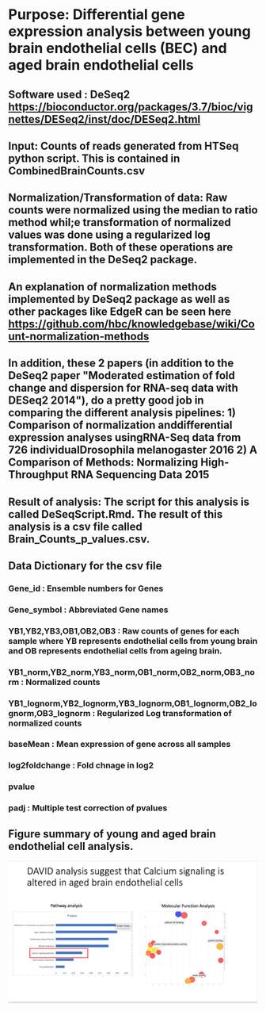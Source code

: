 # Purpose: Differential gene expression analysis between young brain endothelial cells (BEC) and aged brain endothelial cells
## Software used : DeSeq2  https://bioconductor.org/packages/3.7/bioc/vignettes/DESeq2/inst/doc/DESeq2.html
## Input: Counts of reads generated from HTSeq python script. This is contained in CombinedBrainCounts.csv

## Normalization/Transformation of data: Raw counts were normalized using the median to ratio method whil;e transformation of normalized values was done using a regularized log transformation. Both of these operations are implemented in the DeSeq2 package. 

## An explanation of normalization methods implemented by DeSeq2 package as well as other packages like EdgeR can be seen here https://github.com/hbc/knowledgebase/wiki/Count-normalization-methods

## In addition, these 2 papers (in addition to the DeSeq2 paper "Moderated estimation of fold change and dispersion for RNA-seq data with DESeq2 2014"), do a pretty good job in comparing the different analysis pipelines: 1) Comparison of normalization anddifferential expression analyses usingRNA-Seq data from 726 individualDrosophila melanogaster 2016 2) A Comparison of Methods: Normalizing High-Throughput RNA Sequencing Data 2015 

## Result of analysis: The script for this analysis is called DeSeqScript.Rmd. The result of this analysis is a csv file called Brain_Counts_p_values.csv.

## Data Dictionary for the csv file
### Gene_id : Ensemble numbers for Genes
### Gene_symbol : Abbreviated Gene names
### YB1,YB2,YB3,OB1,OB2,OB3 : Raw counts of genes for each sample where YB represents endothelial cells from young brain and OB represents endothelial cells from ageing brain.
### YB1_norm,YB2_norm,YB3_norm,OB1_norm,OB2_norm,OB3_norm : Normalized counts
### YB1_lognorm,YB2_lognorm,YB3_lognorm,OB1_lognorm,OB2_lognorm,OB3_lognorm : Regularized Log transformation of normalized counts
### baseMean : Mean expression of gene across all samples
### log2foldchange : Fold chnage in log2 
### pvalue 
### padj : Multiple test correction of pvalues

## Figure summary of young and aged brain endothelial cell analysis. 
![](https://github.com/Emechebe/EndothelialCellTranscriptomeAnalysis/blob/master/BulkAnalysis/Brain/Brain_Analysis.png?raw=true)

